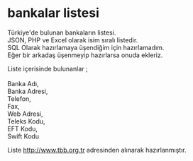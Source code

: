 # bankalar listesi
Türkiye'de bulunan bankaların listesi. <br>
JSON, PHP ve Excel olarak isim sıralı listedir.<br>
SQL Olarak hazırlamaya üşendiğim için hazırlamadım.  <br>
Eğer bir arkadaş üşenmeyip hazırlarsa onuda ekleriz.

Liste içerisinde bulunanlar ;<br><br>
Banka Adı, <br>Banka Adresi, <br>Telefon, <br>Fax, <br>Web Adresi, <br>Teleks Kodu, <br>EFT Kodu, <br>Swift Kodu

Liste http://www.tbb.org.tr adresinden alınarak hazırlanmıştır.

